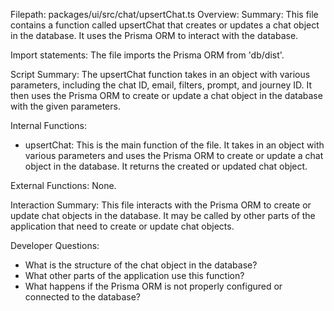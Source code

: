 Filepath: packages/ui/src/chat/upsertChat.ts
Overview: Summary:
This file contains a function called upsertChat that creates or updates a chat object in the database. It uses the Prisma ORM to interact with the database.

Import statements:
The file imports the Prisma ORM from 'db/dist'.

Script Summary:
The upsertChat function takes in an object with various parameters, including the chat ID, email, filters, prompt, and journey ID. It then uses the Prisma ORM to create or update a chat object in the database with the given parameters.

Internal Functions:
- upsertChat: This is the main function of the file. It takes in an object with various parameters and uses the Prisma ORM to create or update a chat object in the database. It returns the created or updated chat object.

External Functions:
None.

Interaction Summary:
This file interacts with the Prisma ORM to create or update chat objects in the database. It may be called by other parts of the application that need to create or update chat objects.

Developer Questions:
- What is the structure of the chat object in the database?
- What other parts of the application use this function?
- What happens if the Prisma ORM is not properly configured or connected to the database?

